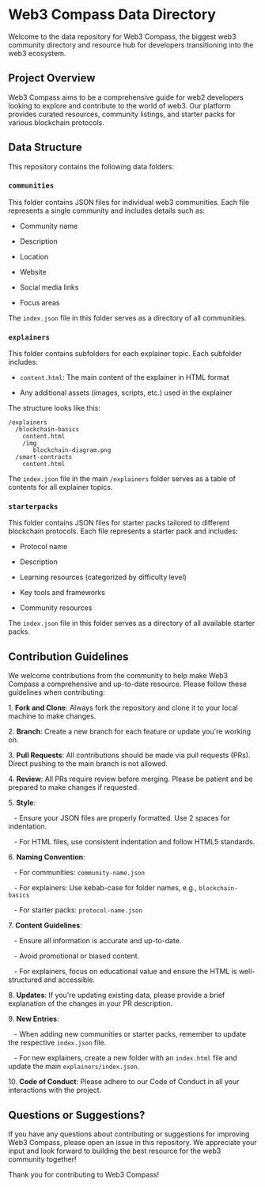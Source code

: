 # Web3 Compass Data Directory

Welcome to the data repository for Web3 Compass, the biggest web3 community directory and resource hub for developers transitioning into the web3 ecosystem.

## Project Overview

Web3 Compass aims to be a comprehensive guide for web2 developers looking to explore and contribute to the world of web3. Our platform provides curated resources, community listings, and starter packs for various blockchain protocols.

## Data Structure

This repository contains the following data folders:

### `communities`

This folder contains JSON files for individual web3 communities. Each file represents a single community and includes details such as:

- Community name

- Description

- Location

- Website

- Social media links

- Focus areas

The `index.json` file in this folder serves as a directory of all communities.

### `explainers`

This folder contains subfolders for each explainer topic. Each subfolder includes:

- `content.html`: The main content of the explainer in HTML format

- Any additional assets (images, scripts, etc.) used in the explainer

The structure looks like this:

```
/explainers
  /blockchain-basics
    content.html
    /img
       blockchain-diagram.png
  /smart-contracts
    content.html

```

The `index.json` file in the main `/explainers` folder serves as a table of contents for all explainer topics.

### `starterpacks`

This folder contains JSON files for starter packs tailored to different blockchain protocols. Each file represents a starter pack and includes:

- Protocol name

- Description

- Learning resources (categorized by difficulty level)

- Key tools and frameworks

- Community resources

The `index.json` file in this folder serves as a directory of all available starter packs.

## Contribution Guidelines

We welcome contributions from the community to help make Web3 Compass a comprehensive and up-to-date resource. Please follow these guidelines when contributing:

1\. **Fork and Clone**: Always fork the repository and clone it to your local machine to make changes.

2\. **Branch**: Create a new branch for each feature or update you're working on.

3\. **Pull Requests**: All contributions should be made via pull requests (PRs). Direct pushing to the main branch is not allowed.

4\. **Review**: All PRs require review before merging. Please be patient and be prepared to make changes if requested.

5\. **Style**: 

   - Ensure your JSON files are properly formatted. Use 2 spaces for indentation.

   - For HTML files, use consistent indentation and follow HTML5 standards.

6\. **Naming Convention**: 

   - For communities: `community-name.json`

   - For explainers: Use kebab-case for folder names, e.g., `blockchain-basics`

   - For starter packs: `protocol-name.json`

7\. **Content Guidelines**:

   - Ensure all information is accurate and up-to-date.

   - Avoid promotional or biased content.

   - For explainers, focus on educational value and ensure the HTML is well-structured and accessible.

8\. **Updates**: If you're updating existing data, please provide a brief explanation of the changes in your PR description.

9\. **New Entries**: 

   - When adding new communities or starter packs, remember to update the respective `index.json` file.

   - For new explainers, create a new folder with an `index.html` file and update the main `explainers/index.json`.

10\. **Code of Conduct**: Please adhere to our Code of Conduct in all your interactions with the project.

## Questions or Suggestions?

If you have any questions about contributing or suggestions for improving Web3 Compass, please open an issue in this repository. We appreciate your input and look forward to building the best resource for the web3 community together!

Thank you for contributing to Web3 Compass!
